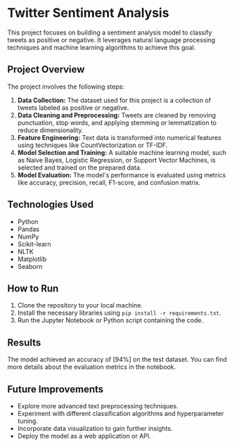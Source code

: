 # Twitter Sentiment Analysis

This project focuses on building a sentiment analysis model to classify tweets as positive or negative. It leverages natural language processing techniques and machine learning algorithms to achieve this goal.

## Project Overview

The project involves the following steps:

1. **Data Collection:** The dataset used for this project is a collection of tweets labeled as positive or negative.
2. **Data Cleaning and Preprocessing:** Tweets are cleaned by removing punctuation, stop words, and applying stemming or lemmatization to reduce dimensionality.
3. **Feature Engineering:** Text data is transformed into numerical features using techniques like CountVectorization or TF-IDF.
4. **Model Selection and Training:** A suitable machine learning model, such as Naive Bayes, Logistic Regression, or Support Vector Machines, is selected and trained on the prepared data.
5. **Model Evaluation:** The model's performance is evaluated using metrics like accuracy, precision, recall, F1-score, and confusion matrix.

## Technologies Used

* Python
* Pandas
* NumPy
* Scikit-learn
* NLTK
* Matplotlib
* Seaborn

## How to Run

1. Clone the repository to your local machine.
2. Install the necessary libraries using `pip install -r requirements.txt`.
3. Run the Jupyter Notebook or Python script containing the code.

## Results

The model achieved an accuracy of [94%] on the test dataset. You can find more details about the evaluation metrics in the notebook.

## Future Improvements

* Explore more advanced text preprocessing techniques.
* Experiment with different classification algorithms and hyperparameter tuning.
* Incorporate data visualization to gain further insights.
* Deploy the model as a web application or API.
